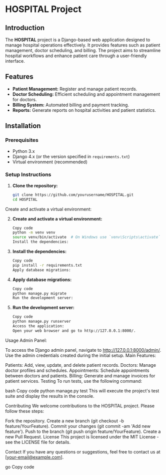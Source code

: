 # HOSPITAL Project

## Introduction
The **HOSPITAL** project is a Django-based web application designed to manage hospital operations effectively. It provides features such as patient management, doctor scheduling, and billing. The project aims to streamline hospital workflows and enhance patient care through a user-friendly interface.

## Features
- **Patient Management:** Register and manage patient records.
- **Doctor Scheduling:** Efficient scheduling and appointment management for doctors.
- **Billing System:** Automated billing and payment tracking.
- **Reports:** Generate reports on hospital activities and patient statistics.

## Installation

### Prerequisites
- Python 3.x
- Django 4.x (or the version specified in `requirements.txt`)
- Virtual environment (recommended)

### Setup Instructions

1. **Clone the repository:**
   ```bash
   git clone https://github.com/yourusername/HOSPITAL.git
   cd HOSPITAL
Create and activate a virtual environment:

2. **Create and activate a virtual environment:**
   ```bash
   Copy code
   python -m venv venv
   source venv/bin/activate  # On Windows use `venv\Scripts\activate`
   Install the dependencies:

3. **Install the dependencies:**
   ```bash
   Copy code
   pip install -r requirements.txt
   Apply database migrations:

3. **Apply database migrations:**
   ```bash
   Copy code
   python manage.py migrate
   Run the development server:

3. **Run the development server:**
   ```bash
   Copy code
   python manage.py runserver
   Access the application:
   Open your web browser and go to http://127.0.0.1:8000/.

Usage
Admin Panel:

To access the Django admin panel, navigate to http://127.0.0.1:8000/admin/.
Use the admin credentials created during the initial setup.
Main Features:

Patients: Add, view, update, and delete patient records.
Doctors: Manage doctor profiles and schedules.
Appointments: Schedule appointments between doctors and patients.
Billing: Generate and manage invoices for patient services.
Testing
To run tests, use the following command:

bash
Copy code
python manage.py test
This will execute the project's test suite and display the results in the console.

Contributing
We welcome contributions to the HOSPITAL project. Please follow these steps:

Fork the repository.
Create a new branch (git checkout -b feature/YourFeature).
Commit your changes (git commit -am 'Add new feature').
Push to the branch (git push origin feature/YourFeature).
Create a new Pull Request.
License
This project is licensed under the MIT License - see the LICENSE file for details.

Contact
If you have any questions or suggestions, feel free to contact us at [your-email@example.com].

go
Copy code

